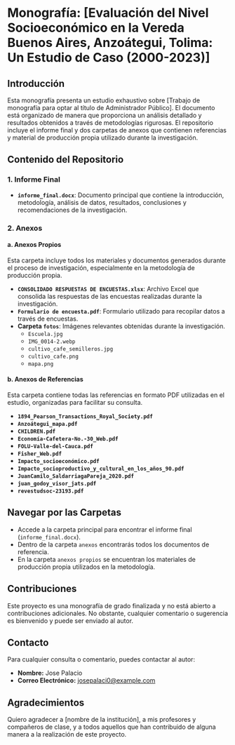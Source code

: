 # Monografía: [Evaluación del Nivel Socioeconómico en la Vereda Buenos Aires, Anzoátegui, Tolima: Un Estudio de Caso (2000-2023)]

## Introducción

Esta monografía presenta un estudio exhaustivo sobre [Trabajo de monografía para optar al título de Administrador Público]. El documento está organizado de manera que proporciona un análisis detallado y resultados obtenidos a través de metodologías rigurosas. El repositorio incluye el informe final y dos carpetas de anexos que contienen referencias y material de producción propia utilizado durante la investigación.

## Contenido del Repositorio

### 1. Informe Final
- **`informe_final.docx`**: Documento principal que contiene la introducción, metodología, análisis de datos, resultados, conclusiones y recomendaciones de la investigación.

### 2. Anexos

#### a. Anexos Propios
Esta carpeta incluye todos los materiales y documentos generados durante el proceso de investigación, especialmente en la metodología de producción propia.
- **`CONSOLIDADO RESPUESTAS DE ENCUESTAS.xlsx`**: Archivo Excel que consolida las respuestas de las encuestas realizadas durante la investigación.
- **`Formulario de encuesta.pdf`**: Formulario utilizado para recopilar datos a través de encuestas.
- **Carpeta `fotos`**: Imágenes relevantes obtenidas durante la investigación.
  - `Escuela.jpg`
  - `IMG_0014-2.webp`
  - `cultivo_cafe_semilleros.jpg`
  - `cultivo_cafe.png`
  - `mapa.png`

#### b. Anexos de Referencias
Esta carpeta contiene todas las referencias en formato PDF utilizadas en el estudio, organizadas para facilitar su consulta.
- **`1894_Pearson_Transactions_Royal_Society.pdf`**
- **`Anzoátegui_mapa.pdf`**
- **`CHILDREN.pdf`**
- **`Economía-Cafetera-No.-30_Web.pdf`**
- **`FOLU-Valle-del-Cauca.pdf`**
- **`Fisher_Web.pdf`**
- **`Impacto_socioeconómico.pdf`**
- **`Impacto_socioproductivo_y_cultural_en_los_años_90.pdf`**
- **`JuanCamilo_SaldarriagaPareja_2020.pdf`**
- **`juan_godoy_visor_jats.pdf`**
- **`revestudsoc-23193.pdf`**

## Navegar por las Carpetas

- Accede a la carpeta principal para encontrar el informe final (`informe_final.docx`).
- Dentro de la carpeta `anexos` encontrarás todos los documentos de referencia.
- En la carpeta `anexos propios` se encuentran los materiales de producción propia utilizados en la metodología.

## Contribuciones

Este proyecto es una monografía de grado finalizada y no está abierto a contribuciones adicionales. No obstante, cualquier comentario o sugerencia es bienvenido y puede ser enviado al autor.

## Contacto

Para cualquier consulta o comentario, puedes contactar al autor:

- **Nombre:** Jose Palacio
- **Correo Electrónico:** josepalaci0@example.com

## Agradecimientos

Quiero agradecer a [nombre de la institución], a mis profesores y compañeros de clase, y a todos aquellos que han contribuido de alguna manera a la realización de este proyecto.


